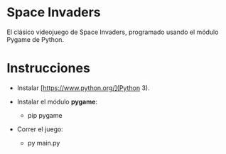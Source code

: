 # Space Invaders
El clásico videojuego de Space Invaders, programado usando el módulo Pygame de Python.

# Instrucciones

- Instalar [https://www.python.org/](Python 3).
- Instalar el módulo **pygame**:
  - pip pygame
  
- Correr el juego:
  - py main.py
